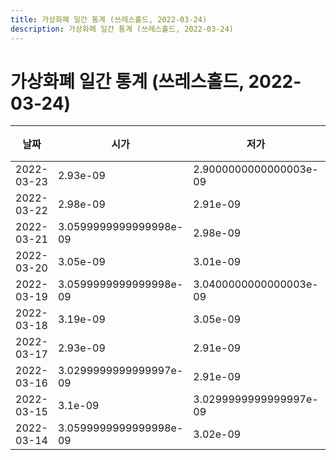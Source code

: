 ```yaml
---
title: 가상화폐 일간 통계 (쓰레스홀드, 2022-03-24)
description: 가상화폐 일간 통계 (쓰레스홀드, 2022-03-24)
---
```


가상화폐 일간 통계 (쓰레스홀드, 2022-03-24)
===

|날짜|시가|저가|고가|종가|비고|
|--|--|--|--|--|--|
|2022-03-23|2.93e-09|2.9000000000000003e-09|2.98e-09|2.93e-09|    |
|2022-03-22|2.98e-09|2.91e-09|2.9900000000000002e-09|2.92e-09|    |
|2022-03-21|3.0599999999999998e-09|2.98e-09|3.1e-09|3.0599999999999998e-09|    |
|2022-03-20|3.05e-09|3.01e-09|3.1200000000000004e-09|3.01e-09|    |
|2022-03-19|3.0599999999999998e-09|3.0400000000000003e-09|3.1e-09|3.1e-09|    |
|2022-03-18|3.19e-09|3.05e-09|3.19e-09|3.13e-09|    |
|2022-03-17|2.93e-09|2.91e-09|3.38e-09|3.0599999999999998e-09|    |
|2022-03-16|3.0299999999999997e-09|2.91e-09|3.0299999999999997e-09|2.93e-09|    |
|2022-03-15|3.1e-09|3.0299999999999997e-09|3.15e-09|3.0299999999999997e-09|    |
|2022-03-14|3.0599999999999998e-09|3.02e-09|3.53e-09|3.11e-09|    |
